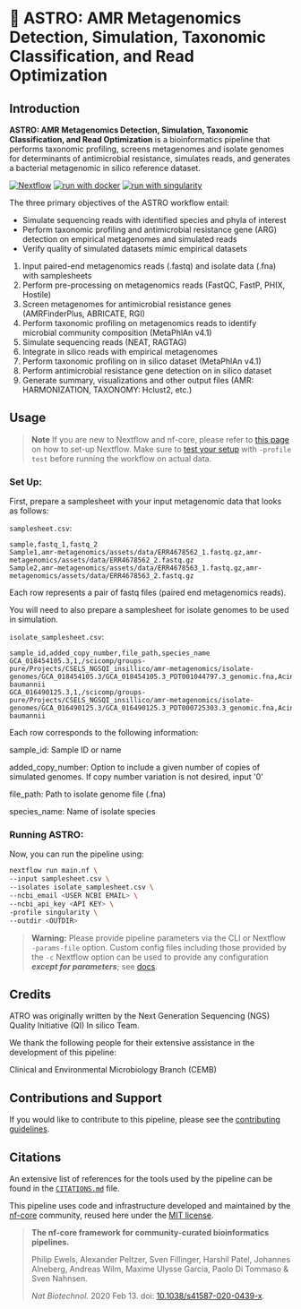 # :rocket: ASTRO: AMR Metagenomics Detection, Simulation, Taxonomic Classification, and Read Optimization

## Introduction

**ASTRO: AMR Metagenomics Detection, Simulation, Taxonomic Classification, and Read Optimization** is a bioinformatics pipeline that performs taxonomic profiling, screens metagenomes and isolate genomes for determinants of antimicrobial resistance, simulates reads, and generates a bacterial metagenomic in silico reference dataset.

[![Nextflow](https://img.shields.io/badge/nextflow%20DSL2-%E2%89%A522.10.6-23aa62.svg?labelColor=000000)](https://www.nextflow.io/)
[![run with docker](https://img.shields.io/badge/run%20with-docker-0db7ed?labelColor=000000&logo=docker)](https://www.docker.com/)
[![run with singularity](https://img.shields.io/badge/run%20with-singularity-1d355c.svg?labelColor=000000)](https://sylabs.io/docs/)

The three primary objectives of the ASTRO workflow entail:

* Simulate sequencing reads with identified species and phyla of interest
* Perform taxonomic profiling and antimicrobial resistance gene (ARG) detection on empirical metagenomes and simulated reads
* Verify quality of simulated datasets mimic empirical datasets

<!-- TODO nf-core: Include a figure that guides the user through the major workflow steps. Many nf-core
     workflows use the "tube map" design for that. See https://nf-co.re/docs/contributing/design_guidelines#examples for examples.   -->
<!-- TODO nf-core: Fill in short bullet-pointed list of the default steps in the pipeline -->

1.	Input paired-end metagenomics reads (.fastq) and isolate data (.fna) with samplesheets
2.	Perform pre-processing on metagenomics reads (FastQC, FastP, PHIX, Hostile)
3.	Screen metagenomes for antimicrobial resistance genes (AMRFinderPlus, ABRICATE, RGI)
4.	Perform taxonomic profiling on metagenomics reads to identify microbial community composition (MetaPhlAn v4.1)
6.	Simulate sequencing reads (NEAT, RAGTAG)
7.	Integrate in silico reads with empirical metagenomes
8.	Perform taxonomic profiling on in silico dataset (MetaPhlAn v4.1)
9.   Perform antimicrobial resistance gene detection on in silico dataset 
9.	Generate summary, visualizations and other output files (AMR: HARMONIZATION, TAXONOMY: Hclust2, etc.)

## Usage

> **Note**
> If you are new to Nextflow and nf-core, please refer to [this page](https://nf-co.re/docs/usage/installation) on how
> to set-up Nextflow. Make sure to [test your setup](https://nf-co.re/docs/usage/introduction#how-to-run-a-pipeline)
> with `-profile test` before running the workflow on actual data.

### Set Up:

First, prepare a samplesheet with your input metagenomic data that looks as follows:

`samplesheet.csv`:

```csv
sample,fastq_1,fastq_2
Sample1,amr-metagenomics/assets/data/ERR4678562_1.fastq.gz,amr-metagenomics/assets/data/ERR4678562_2.fastq.gz
Sample2,amr-metagenomics/assets/data/ERR4678563_1.fastq.gz,amr-metagenomics/assets/data/ERR4678563_2.fastq.gz
```

Each row represents a pair of fastq files (paired end metagenomics reads).

You will need to also prepare a samplesheet for isolate genomes to be used in simulation. 

`isolate_samplesheet.csv`:
```csv
sample_id,added_copy_number,file_path,species_name
GCA_018454105.3,1,/scicomp/groups-pure/Projects/CSELS_NGSQI_insillico/amr-metagenomics/isolate-genomes/GCA_018454105.3/GCA_018454105.3_PDT001044797.3_genomic.fna,Acinetobacter baumannii
GCA_016490125.3,1,/scicomp/groups-pure/Projects/CSELS_NGSQI_insillico/amr-metagenomics/isolate-genomes/GCA_016490125.3/GCA_016490125.3_PDT000725303.3_genomic.fna,Acinetobacter baumannii
```
Each row corresponds to the following information:

sample_id: Sample ID or name

added_copy_number: Option to include a given number of copies of simulated genomes. If copy number variation is not desired, input '0'

file_path: Path to isolate genome file (.fna)

species_name: Name of isolate species

### Running ASTRO:
Now, you can run the pipeline using:


```bash
nextflow run main.nf \
--input samplesheet.csv \
--isolates isolate_samplesheet.csv \
--ncbi_email <USER NCBI EMAIL> \
--ncbi_api_key <API KEY> \
-profile singularity \
--outdir <OUTDIR>

```

> **Warning:**
> Please provide pipeline parameters via the CLI or Nextflow `-params-file` option. Custom config files including those
> provided by the `-c` Nextflow option can be used to provide any configuration _**except for parameters**_;
> see [docs](https://nf-co.re/usage/configuration#custom-configuration-files).

## Credits

ATRO was originally written by the Next Generation Sequencing (NGS) Quality Initiative (QI) In silico Team.

We thank the following people for their extensive assistance in the development of this pipeline:

Clinical and Environmental Microbiology Branch (CEMB)

<!-- TODO nf-core: If applicable, make list of people who have also contributed -->

## Contributions and Support

If you would like to contribute to this pipeline, please see the [contributing guidelines](.github/CONTRIBUTING.md).

## Citations

<!-- TODO nf-core: Add citation for pipeline after first release. Uncomment lines below and update Zenodo doi and badge at the top of this file. -->
<!-- If you use  tb/prototype for your analysis, please cite it using the following doi: [10.5281/zenodo.XXXXXX](https://doi.org/10.5281/zenodo.XXXXXX) -->

<!-- TODO nf-core: Add bibliography of tools and data used in your pipeline -->

An extensive list of references for the tools used by the pipeline can be found in the [`CITATIONS.md`](CITATIONS.md) file.

This pipeline uses code and infrastructure developed and maintained by the [nf-core](https://nf-co.re) community, reused here under the [MIT license](https://github.com/nf-core/tools/blob/master/LICENSE).

> **The nf-core framework for community-curated bioinformatics pipelines.**
>
> Philip Ewels, Alexander Peltzer, Sven Fillinger, Harshil Patel, Johannes Alneberg, Andreas Wilm, Maxime Ulysse Garcia, Paolo Di Tommaso & Sven Nahnsen.
>
> _Nat Biotechnol._ 2020 Feb 13. doi: [10.1038/s41587-020-0439-x](https://dx.doi.org/10.1038/s41587-020-0439-x).
